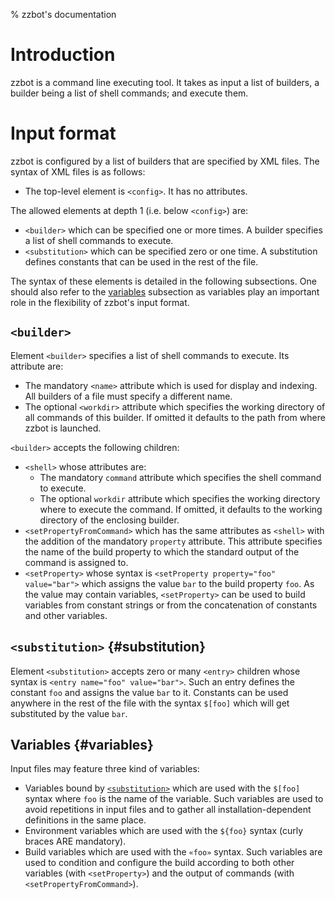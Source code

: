 % zzbot's documentation

# Introduction

zzbot is a command line executing tool. It takes as input a list of builders, a builder being a list of shell commands; and execute them.

# Input format

zzbot is configured by a list of builders that are specified by XML files. The syntax of XML files is as follows:

* The top-level element is `<config>`. It has no attributes.

The allowed elements at depth 1 (i.e. below `<config>`) are:

* `<builder>` which can be specified one or more times. A builder specifies a list of shell commands to execute.
* `<substitution>` which can be specified zero or one time. A substitution defines constants that can be used in the rest of the file.

The syntax of these elements is detailed in the following subsections. One should also refer to the [variables](#variables) subsection as variables play an important role in the flexibility of zzbot's input format.

## `<builder>`

Element `<builder>` specifies a list of shell commands to execute. Its attribute are:

* The mandatory `<name>` attribute which is used for display and indexing. All builders of a file must specify a different name.
* The optional `<workdir>` attribute which specifies the working directory of all commands of this builder. If omitted it defaults to the path from where zzbot is launched.

`<builder>` accepts the following children:

* `<shell>` whose attributes are:
    * The mandatory `command` attribute which specifies the shell command to execute.
    * The optional `workdir` attribute which specifies the working directory where to execute the command. If omitted, it defaults to the working directory of the enclosing builder.
* `<setPropertyFromCommand>` which has the same attributes as `<shell>` with the addition of the mandatory `property` attribute. This attribute specifies the name of the build property to which the standard output of the command is assigned to.
* `<setProperty>` whose syntax is `<setProperty property="foo" value="bar">` which assigns the value `bar` to the build property `foo`. As the value may contain variables, `<setProperty>` can be used to build variables from constant strings or from the concatenation of constants and other variables.

## `<substitution>` {#substitution}

Element `<substitution>` accepts zero or many `<entry>` children whose syntax is `<entry name="foo" value="bar">`. Such an entry defines the constant `foo` and assigns the value `bar` to it. Constants can be used anywhere in the rest of the file with the syntax `$[foo]` which will get substituted by the value `bar`.

## Variables {#variables}

Input files may feature three kind of variables:

* Variables bound by [`<substitution>`](#substitution) which are used with the `$[foo]` syntax where `foo` is the name of the variable. Such variables are used to avoid repetitions in input files and to gather all installation-dependent definitions in the same place.
* Environment variables which are used with the `${foo}` syntax (curly braces ARE mandatory).
* Build variables which are used with the `«foo»` syntax. Such variables are used to condition and configure the build according to both other variables (with `<setProperty>`) and the output of commands (with `<setPropertyFromCommand>`).
